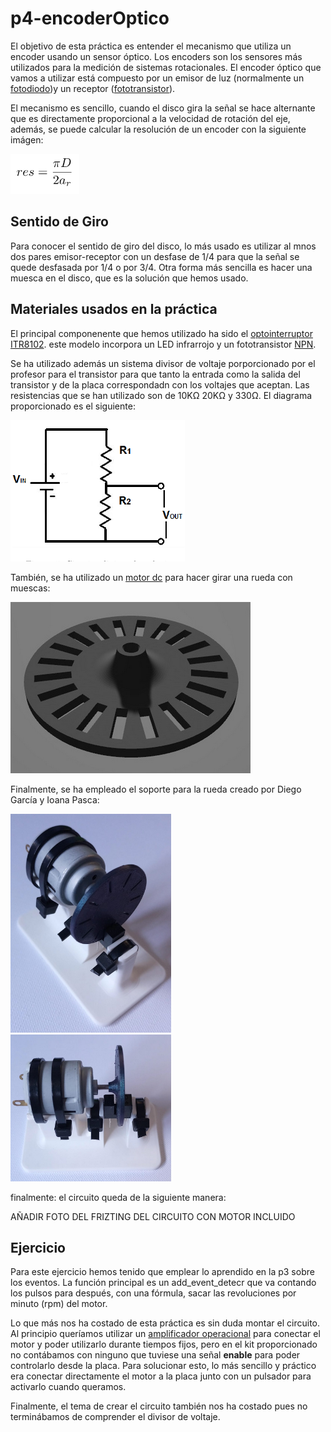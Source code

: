 # p4-encoderOptico

El objetivo de esta práctica es entender el mecanismo que utiliza un encoder usando un sensor óptico. 
Los encoders son los sensores más utilizados para la medición de sistemas rotacionales. El encoder óptico que vamos a utilizar está compuesto por un emisor de luz (normalmente un [fotodiodo](https://como-funciona.co/fotodiodo/))y un receptor ([fototransistor](https://tallerelectronica.com/fototransistor/)). 

El mecanismo es sencillo, cuando el disco gira la señal se hace alternante que es directamente proporcional a la velocidad de rotación del eje, además, se puede calcular la resolución de un encoder con la siguiente imágen:

![fórmula resolución encoder](https://github.com/rsanchez2021/Image/blob/main/Captura%20desde%202022-11-21%2013-29-35.png 'Fórmula encoder')

## Sentido de Giro
Para conocer el sentido de giro del disco, lo más usado es utilizar al mnos dos pares emisor-receptor con un desfase de 1/4 para que la señal se quede desfasada por 1/4 o por 3/4. Otra forma más sencilla es hacer una muesca en el disco, que es la solución que hemos usado.

## Materiales usados en la práctica
El principal componenente que hemos utilizado ha sido el [optointerruptor ITR8102](https://github.com/clases-julio/p4-encoderoptico-rsanchez2021/blob/main/ITR8102-datasheet.pdf). este modelo incorpora un LED infrarrojo y un fototransistor [NPN](https://www.arrow.com/es-mx/categories/optoelectronics/photoelement/phototransistors).

Se ha utilizado además un sistema divisor de voltaje porporcionado por el profesor para el transistor para que tanto la entrada como la salida del transistor y de la placa correspondadn con los voltajes que aceptan. Las resistencias que se han utilizado son de 10KΩ 20KΩ y 330Ω. El diagrama proporcionado es el siguiente:

![Divisor de voltaje](https://github.com/rsanchez2021/Image/blob/main/Captura%20desde%202022-11-21%2013-40-42.png)

También, se ha utilizado un [motor dc](https://harmonicdrive.de/es/glosario/motor-dc) para hacer girar una rueda con muescas:

![Rueda empelada p4](https://github.com/rsanchez2021/Image/blob/main/Captura%20desde%202022-11-21%2013-48-13.png)

Finalmente, se ha empleado el soporte para la rueda creado por Diego García y Ioana Pasca:

![Soporte 1 p4](https://github.com/rsanchez2021/Image/blob/main/Captura%20desde%202022-11-21%2013-48-48.png) ![Soporte 2 p4](https://github.com/rsanchez2021/Image/blob/main/Captura%20desde%202022-11-21%2013-49-01.png)

finalmente: el circuito queda de la siguiente manera:

AÑADIR FOTO DEL FRIZTING DEL CIRCUITO CON MOTOR INCLUIDO


## Ejercicio

Para este ejercicio hemos tenido que emplear lo aprendido en la p3 sobre los eventos. La función principal es un add_event_detecr que va contando los pulsos para después, con una fórmula, sacar las revoluciones por minuto (rpm) del motor. 

Lo que más nos ha costado de esta práctica es sin duda montar el circuito. Al principio queríamos utilizar un [amplificador operacional](https://www.diarioelectronicohoy.com/blog/el-amplificador-operacional) para conectar el motor y poder utilizarlo durante tiempos fijos, pero en el kit proporcionado no contábamos con ninguno que tuviese una señal **enable** para poder controlarlo desde la placa. Para solucionar esto, lo más sencillo y práctico era conectar directamente el motor a la placa junto con un pulsador para activarlo cuando queramos.

Finalmente, el tema de crear el circuito también nos ha costado pues no terminábamos de comprender el divisor de voltaje.




